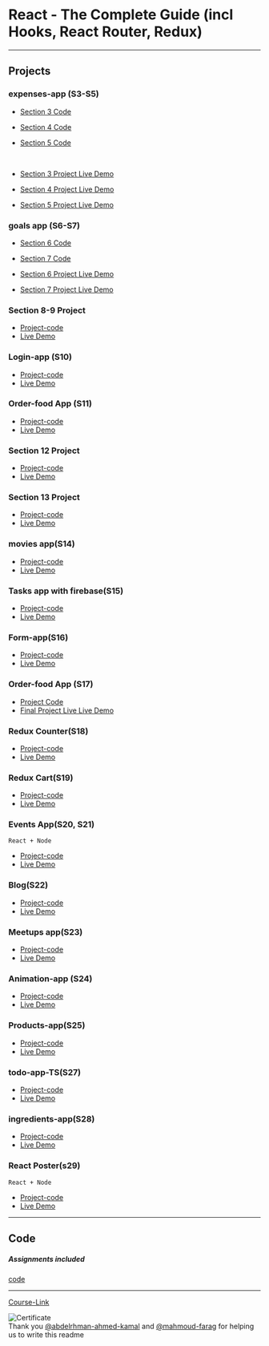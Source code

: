 # React - The Complete Guide (incl Hooks, React Router, Redux)

---

## Projects

### expenses-app (S3-S5)

- [Section 3 Code](./Projects/01-Expenses-app/S03-project)
- [Section 4 Code](./Projects/01-Expenses-app/S04-project/)
- [Section 5 Code](./Projects/01-Expenses-app/S05-project/)

  <br/>

- [Section 3 Project Live Demo](https://64ac3fb17488541710b4d6ad--cheerful-gumdrop-d92963.netlify.app/)
- [Section 4 Project Live Demo](https://64ac437a9d565a185fb958a7--steady-lily-c57c88.netlify.app/)
- [Section 5 Project Live Demo](https://64ac45c84f6b3a190f88b450--cerulean-alfajores-6d5de3.netlify.app/)

### goals app (S6-S7)

- [Section 6 Code](./Projects/02-goals-app/S06-project/)
- [Section 7 Code](./Projects/02-goals-app/S07-project/)
  <br/>

- [Section 6 Project Live Demo](https://64ac482b7488541d74b4d696--friendly-platypus-d7211f.netlify.app/)
- [Section 7 Project Live Demo]()

### Section 8-9 Project

- [Project-code](./Projects/03-section-8-9-project)
- [Live Demo]()

### Login-app (S10)

- [Project-code](./Projects/04-Login-app-s10/)
- [Live Demo]()

### Order-food App (S11)

- [Project-code](./Projects/05-order-food-app/S11-project/)
- [Live Demo]()

### Section 12 Project

- [Project-code](./Projects/06-S12-project)
- [Live Demo]()

### Section 13 Project

- [Project-code](./Projects/07-S13-project)
- [Live Demo]()

### movies app(S14)

- [Project-code](./Projects/08-movies-app)
- [Live Demo]()

### Tasks app with firebase(S15)

- [Project-code](./Projects/09-task-app-firbase/)
- [Live Demo]()

### Form-app(S16)

- [Project-code](./Projects/10-form-app)
- [Live Demo]()

### Order-food App (S17)

- [Project Code](./Projects/05-order-food-app/S17-project/)
- [Final Project Live Live Demo]()

### Redux Counter(S18)

- [Project-code](./Projects/11-redux-counter)
- [Live Demo]()

### Redux Cart(S19)

- [Project-code](./Projects/12-redux-cart)
- [Live Demo]()

### Events App(S20, S21)

`React + Node`

- [Project-code](./Projects/13-events-app)
- [Live Demo]()

### Blog(S22)

- [Project-code](./Projects/14-Blog)
- [Live Demo]()

### Meetups app(S23)

- [Project-code](./Projects/15-meetups-app)
- [Live Demo]()

### Animation-app (S24)

- [Project-code](./Projects/16-animation-app)
- [Live Demo]()

### Products-app(S25)

- [Project-code](./Projects/17-Products-app)
- [Live Demo]()

### todo-app-TS(S27)

- [Project-code](./Projects/18-todo-app-TS)
- [Live Demo]()

### ingredients-app(S28)

- [Project-code](./Projects/19-ingredients-app/)
- [Live Demo]()

### React Poster(s29)

`React + Node`

- [Project-code](./Projects/20-react-poster/)
- [Live Demo]()

---

## Code

##### Assignments included

[code](Code)

---

[Course-Link](https://www.udemy.com/course/react-the-complete-guide-incl-redux/)<br>

![Certificate](https://via.placeholder.com/468x300?text=Certificate+Here)
<br>
Thank you [@abdelrhman-ahmed-kamal](https://github.com/Abdelrhman-ahmed-kamal) and [@mahmoud-farag](https://github.com/mahmoud-farag) for helping us to write this readme

